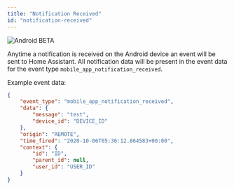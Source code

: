 ```yaml
---
title: "Notification Received"
id: "notification-received"
---
```


![Android](/assets/android.svg) <span class='beta'>BETA</span>

Anytime a notification is received on the Android device an event will be sent to Home Assistant. All notification data will be present in the event data for the event type `mobile_app_notification_received`.

Example event data:

```json
{
    "event_type": "mobile_app_notification_received",
    "data": {
        "message": "test",
        "device_id": "DEVICE_ID"
    },
    "origin": "REMOTE",
    "time_fired": "2020-10-06T05:36:12.864583+00:00",
    "context": {
        "id": "ID",
        "parent_id": null,
        "user_id": "USER_ID"
    }
}
```